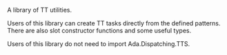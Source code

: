 A library of TT utilities.

Users of this library can create TT tasks directly from the defined patterns. There are also slot constructor functions and some useful types.

Users of this library do not need to import Ada.Dispatching.TTS.
